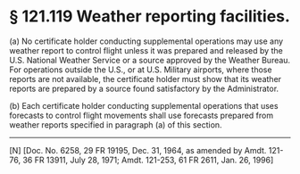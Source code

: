 # § 121.119   Weather reporting facilities.

(a) No certificate holder conducting supplemental operations may use any weather report to control flight unless it was prepared and released by the U.S. National Weather Service or a source approved by the Weather Bureau. For operations outside the U.S., or at U.S. Military airports, where those reports are not available, the certificate holder must show that its weather reports are prepared by a source found satisfactory by the Administrator. 


(b) Each certificate holder conducting supplemental operations that uses forecasts to control flight movements shall use forecasts prepared from weather reports specified in paragraph (a) of this section. 



---

[N] [Doc. No. 6258, 29 FR 19195, Dec. 31, 1964, as amended by Amdt. 121-76, 36 FR 13911, July 28, 1971; Amdt. 121-253, 61 FR 2611, Jan. 26, 1996]





